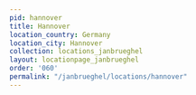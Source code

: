 ```yaml
---
pid: hannover
title: Hannover
location_country: Germany
location_city: Hannover
collection: locations_janbrueghel
layout: locationpage_janbrueghel
order: '060'
permalink: "/janbrueghel/locations/hannover"
---
```

